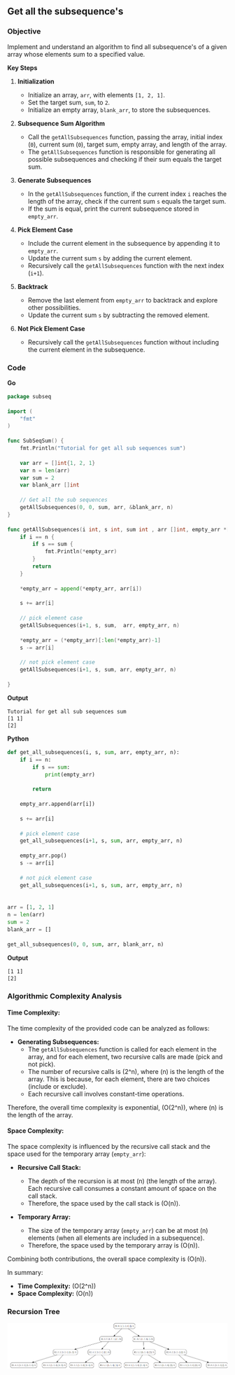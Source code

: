 ## Get all the subsequence's

### Objective
Implement and understand an algorithm to find all subsequence's of a given array whose elements sum to a specified value.

**Key Steps**

1. **Initialization**
    - Initialize an array, `arr`, with elements `[1, 2, 1]`.
    - Set the target sum, `sum`, to `2`.
    - Initialize an empty array, `blank_arr`, to store the subsequences.
2. **Subsequence Sum Algorithm**
    
    - Call the `getAllSubsequences` function, passing the array, initial index (`0`), current sum (`0`), target sum, empty array, and length of the array.
    - The `getAllSubsequences` function is responsible for generating all possible subsequences and checking if their sum equals the target sum.
3. **Generate Subsequences**
    - In the `getAllSubsequences` function, if the current index `i` reaches the length of the array, check if the current sum `s` equals the target sum.
    - If the sum is equal, print the current subsequence stored in `empty_arr`.
4. **Pick Element Case**
    - Include the current element in the subsequence by appending it to `empty_arr`.
    - Update the current sum `s` by adding the current element.
    - Recursively call the `getAllSubsequences` function with the next index (`i+1`).
5. **Backtrack**
    - Remove the last element from `empty_arr` to backtrack and explore other possibilities.
    - Update the current sum `s` by subtracting the removed element.
6. **Not Pick Element Case**
    - Recursively call the `getAllSubsequences` function without including the current element in the subsequence.
### Code
**Go**
```go
package subseq

import (
	"fmt"
)

func SubSeqSum() {
	fmt.Println("Tutorial for get all sub sequences sum")

	var arr = []int{1, 2, 1}
	var n = len(arr)
	var sum = 2
	var blank_arr []int

	// Get all the sub sequences
	getAllSubsequences(0, 0, sum, arr, &blank_arr, n)
}

func getAllSubsequences(i int, s int, sum int , arr []int, empty_arr *[]int, n int ) {
	if i == n {
		if s == sum {
			fmt.Println(*empty_arr)
		}
		return
	}

	*empty_arr = append(*empty_arr, arr[i])

	s += arr[i]

	// pick element case
	getAllSubsequences(i+1, s, sum,  arr, empty_arr, n)

	*empty_arr = (*empty_arr)[:len(*empty_arr)-1]
	s -= arr[i]

	// not pick element case
	getAllSubsequences(i+1, s, sum, arr, empty_arr, n)

}
```
**Output**
```
Tutorial for get all sub sequences sum
[1 1]
[2]
```

**Python**
```python
def get_all_subsequences(i, s, sum, arr, empty_arr, n):
    if i == n:
        if s == sum:
            print(empty_arr)

        return

    empty_arr.append(arr[i])

    s += arr[i]

    # pick element case
    get_all_subsequences(i+1, s, sum, arr, empty_arr, n)

    empty_arr.pop()
    s -= arr[i]

    # not pick element case
    get_all_subsequences(i+1, s, sum, arr, empty_arr, n)


arr = [1, 2, 1]
n = len(arr)
sum = 2
blank_arr = []

get_all_subsequences(0, 0, sum, arr, blank_arr, n)
```

**Output**
```
[1 1]
[2]
```
### Algorithmic Complexity Analysis
#### Time Complexity:
The time complexity of the provided code can be analyzed as follows:

- **Generating Subsequences:**
  - The `getAllSubsequences` function is called for each element in the array, and for each element, two recursive calls are made (pick and not pick).
  - The number of recursive calls is \(2^n\), where \(n\) is the length of the array. This is because, for each element, there are two choices (include or exclude).
  - Each recursive call involves constant-time operations.

Therefore, the overall time complexity is exponential, \(O(2^n)\), where \(n\) is the length of the array.

#### Space Complexity:
The space complexity is influenced by the recursive call stack and the space used for the temporary array (`empty_arr`):

- **Recursive Call Stack:**
  - The depth of the recursion is at most \(n\) (the length of the array). Each recursive call consumes a constant amount of space on the call stack.
  - Therefore, the space used by the call stack is \(O(n)\).

- **Temporary Array:**
  - The size of the temporary array (`empty_arr`) can be at most \(n\) elements (when all elements are included in a subsequence).
  - Therefore, the space used by the temporary array is \(O(n)\).

Combining both contributions, the overall space complexity is \(O(n)\).

In summary:
- **Time Complexity:** \(O(2^n)\)
- **Space Complexity:** \(O(n)\)

### Recursion Tree

![getallsubsequences.png](img/getallsubsequences.png)